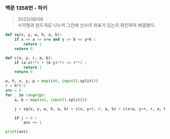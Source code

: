 ### 백준 1358번 - 하키

> 2022/08/06 <br>
> 사각형과 원두개로 나누어 그안에 선수의 좌표가 있는지 확인하여 해결했다.

```python
def sq(x, y, w, h, a, b):
    if x <= a <= x+w and y <= b <= y+h :
        return 1
    return 0

def c(x, y, r, a, b):
    if (a-x)**2 + (b-y)**2 <= r**2 :
        return 1
    return 0

w, h, x, y, p = map(int, input().split())
r = h*0.5
ans = 0
for _ in range(p):
    a, b = map(int, input().split())

    j = sq(x, y, w, h, a, b) + c(x, y+r, r, a, b) + c(x+w, y+r, r, a, b)

    if j > 0 :
        ans += 1

print(ans)
```